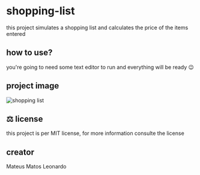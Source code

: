 # shopping-list 
this project simulates a shopping list and calculates the price of the items entered

## how to use?
you're going to need some text editor to run and everything will be ready 😉

## project image

![shopping list](https://user-images.githubusercontent.com/73812069/132416922-9a7f0ce0-d4bc-4b75-82a9-143ac1ea2faf.png)

## ⚖️ license
this project is per MIT license, for more information consulte the license

## creator
Mateus Matos Leonardo





















